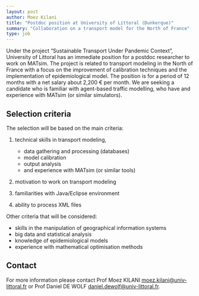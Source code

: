 ```yaml
---
layout: post
author: Moez Kilani
title: "Postdoc position at University of Littoral (Dunkerque)"
summary: "Collaboration on a transport model for the North of France"
type: job
---
```


Under the project “Sustainable Transport Under Pandemic Context”,
   University of Littoral has an immediate position for a postdoc researcher
   to work on MATsim. The project is related to transport modeling in the
   North of France with a focus on the improvement of calibration techniques
   and the implementation of epidemiological model.
   The position is for a period of 12 months with a net salary about 2,200
   € per month. We are seeking a candidate who is familiar with agent-based
   traffic modelling, who have and experience with MATsim (or similar
   simulators).

## Selection criteria

The selection will be based on the main criteria:

1. technical skills in transport modeling,
    * data gathering and processing (databases)
    * model calibration
    * output analysis
    * and experience with MATsim (or similar tools)

2. motivation to work on transport modeling          
3. familiarities with Java/Eclipse environment
4. ability to process XML files               

Other criteria that will be considered:
  * skills in the manipulation of geographical information systems
  * big data and statistical analysis
  * knowledge of epidemiological models
  * experience with mathematical optimisation methods

## Contact

For more information please contact Prof Moez KILANI
   <moez.kilani@univ-littoral.fr> or Prof Daniel DE WOLF
   <daniel.dewolf@univ-littoral.fr>.
